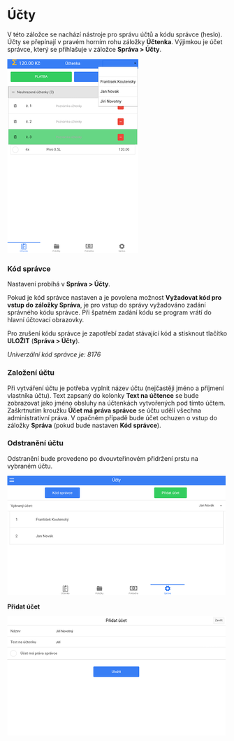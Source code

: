 # Účty

V této záložce se nachází nástroje pro správu účtů a kódu správce \(heslo\). Účty se přepínají v pravém horním rohu záložky **Účtenka**. Výjimkou je účet správce, který se přihlašuje v záložce **Správa &gt; Účty**.

![](img/settings_accounts.png)

### Kód správce

Nastavení probíhá v **Správa &gt; Účty**.

Pokud je kód správce nastaven a je povolena možnost **Vyžadovat kód pro vstup do záložky Správa**, je pro vstup do správy vyžadováno zadání správného kódu správce. Při špatném zadání kódu se program vrátí do hlavní účtovací obrazovky.

Pro zrušení kódu správce je zapotřebí zadat stávající kód a stisknout tlačítko **ULOŽIT** \(**Správa &gt; Účty**\).

_Univerzální kód správce je: 8176_

### Založení účtu

Při vytváření účtu je potřeba vyplnit název účtu \(nejčastěji jméno a příjmení vlastníka účtu\). Text zapsaný do kolonky **Text na účtence** se bude zobrazovat jako jméno obsluhy na účtenkách vytvořených pod tímto účtem. Zaškrtnutím kroužku **Účet má práva správce** se účtu udělí všechna administrativní práva. V opačném případě bude účet ochuzen o vstup do záložky **Správa** \(pokud bude nastaven **Kód správce**\).

### Odstranění účtu

Odstranění bude provedeno po dvouvteřinovém přidržení prstu na vybraném účtu.

![](img/settings_accounts1.png)

**Přidat účet**

![](img/settings_accounts2.png)

